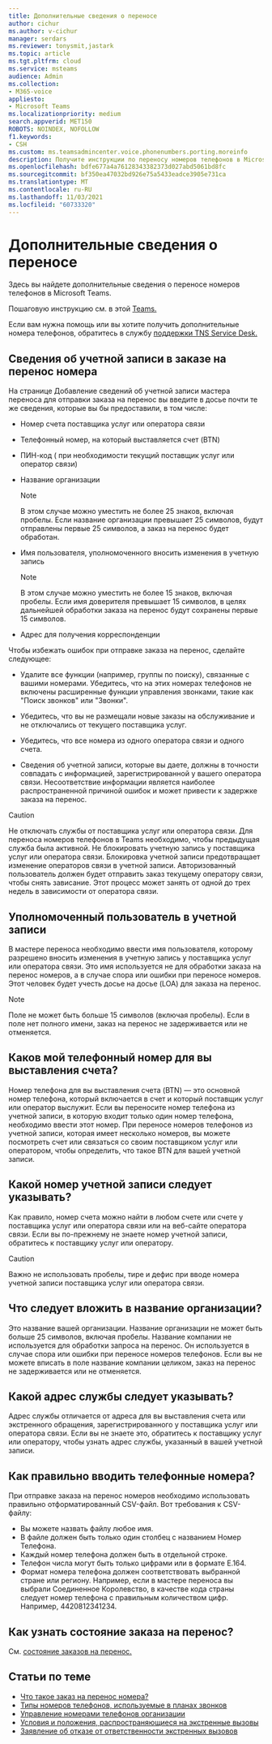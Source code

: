 ```yaml
---
title: Дополнительные сведения о переносе
author: cichur
ms.author: v-cichur
manager: serdars
ms.reviewer: tonysmit,jastark
ms.topic: article
ms.tgt.pltfrm: cloud
ms.service: msteams
audience: Admin
ms.collection:
- M365-voice
appliesto:
- Microsoft Teams
ms.localizationpriority: medium
search.appverid: MET150
ROBOTS: NOINDEX, NOFOLLOW
f1.keywords:
- CSH
ms.custom: ms.teamsadmincenter.voice.phonenumbers.porting.moreinfo
description: Получите инструкции по переносу номеров телефонов в Microsoft Teams.
ms.openlocfilehash: bdfe677a4a76128343382373d027abd5061bd8fc
ms.sourcegitcommit: bf350ea47032bd926e75a5433eadce3905e731ca
ms.translationtype: MT
ms.contentlocale: ru-RU
ms.lasthandoff: 11/03/2021
ms.locfileid: "60733320"
---
```

# <a name="more-information-about-porting"></a>Дополнительные сведения о переносе

Здесь вы найдете дополнительные сведения о переносе номеров телефонов в Microsoft Teams.

Пошаговую инструкцию см. в этой [Teams.](transfer-phone-numbers-to-teams.md)

Если вам нужна помощь или вы хотите получить дополнительные номера телефонов, обратитесь в службу [поддержки TNS Service Desk.](../manage-phone-numbers-for-your-organization/contact-tns-service-desk.md)

## <a name="port-order-account-information"></a>Сведения об учетной записи в заказе на перенос номера

На странице Добавление  сведений об учетной записи мастера переноса для отправки заказа на перенос вы введите в досье почти те же сведения, которые вы бы предоставили, в том числе:
  
- Номер счета поставщика услуг или оператора связи
    
- Телефонный номер, на который выставляется счет (BTN)
    
- ПИН-код ( при необходимости текущий поставщик услуг или оператор связи)
    
- Название организации
    
    > [!NOTE]
    > В этом случае можно уместить не более 25 знаков, включая пробелы. Если название организации превышает 25 символов, будут отправлены первые 25 символов, а заказ на перенос будет обработан.
  
- Имя пользователя, уполномоченного вносить изменения в учетную запись
    
    > [!NOTE]
    > В этом случае можно уместить не более 15 знаков, включая пробелы. Если имя доверителя превышает 15 символов, в целях дальнейшей обработки заказа на перенос будут сохранены первые 15 символов. 
  
- Адрес для получения корреспонденции
  
Чтобы избежать ошибок при отправке заказа на перенос, сделайте следующее:
  
- Удалите все функции (например, группы по поиску), связанные с вашими номерами. Убедитесь, что на этих номерах телефонов не включены расширенные функции управления звонками, такие как "Поиск звонков" или "Звонки".
    
- Убедитесь, что вы не размещали новые заказы на обслуживание и не отключались от текущего поставщика услуг.
    
- Убедитесь, что все номера из одного оператора связи и одного счета.
    
- Сведения об учетной записи, которые вы даете, должны в точности совпадать с информацией, зарегистрированной у вашего оператора связи. Несоответствие информации является наиболее распространенной причиной ошибок и может привести к задержке заказа на перенос.
    
> [!CAUTION]
> Не отключать службы от поставщика услуг или оператора связи. Для переноса номеров телефонов в Teams необходимо, чтобы предыдущая служба была активной. Не блокировать учетную запись у поставщика услуг или оператора связи. Блокировка учетной записи предотвращает изменение операторов связи в учетной записи. Авторизованный пользователь должен будет отправить заказ текущему оператору связи, чтобы снять зависание. Этот процесс может занять от одной до трех недель в зависимости от оператора связи.

## <a name="authorized-person-on-the-account"></a>Уполномоченный пользователь в учетной записи

В мастере переноса необходимо ввести имя пользователя, которому разрешено вносить изменения в учетную запись у поставщика услуг или оператора связи. Это имя используется не для обработки заказа на перенос номеров, а в случае спора или ошибки при переносе номеров. Этот человек будет учесть досье на досье (LOA) для заказа на перенос.
  
> [!NOTE]
> Поле не может быть больше 15 символов (включая пробелы). Если в поле нет полного имени, заказ на перенос не задерживается или не отменяется.
  
## <a name="whats-my-billing-telephone-number"></a>Каков мой телефонный номер для вы выставления счета?

Номер телефона для вы выставления счета (BTN) — это основной номер телефона, который включается в счет и который поставщик услуг или оператор выслужит. Если вы переносите номер телефона из учетной записи, в которую входит только один номер телефона, необходимо ввести этот номер. При переносе номеров телефонов из учетной записи, которая имеет несколько номеров, вы можете посмотреть счет или связаться со своим поставщиком услуг или оператором, чтобы определить, что такое BTN для вашей учетной записи.

## <a name="what-should-i-put-in-for-the-account-number"></a>Какой номер учетной записи следует указывать?

Как правило, номер счета можно найти в любом счете или счете у поставщика услуг или оператора связи или на веб-сайте оператора связи. Если вы по-прежнему не знаете номер учетной записи, обратитесь к поставщику услуг или оператору.
  
> [!CAUTION]
>  Важно не использовать пробелы, тире и дефис при вводе номера учетной записи поставщика услуг или оператора связи.

## <a name="what-should-i-put-in-for-the-organization-name"></a>Что следует вложить в название организации?

Это название вашей организации. Название организации не может быть больше 25 символов, включая пробелы. Название компании не используется для обработки запроса на перенос. Он используется в случае спора или ошибки при переносе номеров телефонов. Если вы не можете вписать в поле название компании целиком, заказ на перенос не задерживается или не отменяется.
  
## <a name="what-should-i-put-in-for-the-service-address"></a>Какой адрес службы следует указывать?

Адрес службы отличается от адреса для вы выставления счета или экстренного обращения, зарегистрированного у поставщика услуг или оператора связи. Если вы не знаете это, обратитесь к поставщику услуг или оператору, чтобы узнать адрес службы, указанный в вашей учетной записи.

## <a name="how-should-i-enter-the-phone-numbers"></a>Как правильно вводить телефонные номера?
<a name="bkadding"> </a>

При отправке заказа на перенос номеров необходимо использовать правильно отформатированный CSV-файл. Вот требования к CSV-файлу:

 - Вы можете назвать файлу любое имя.
 - В файле должен быть только один столбец с названием Номер Телефона.
 - Каждый номер телефона должен быть в отдельной строке.
 - Телефон числа могут быть только цифрами или в формате E.164.
 - Формат номера телефона должен соответствовать выбранной стране или региону. Например, если в мастере переноса вы выбрали Соединенное Королевство, в качестве кода страны следует номер телефона с правильным количеством цифр. Например, 4420812341234.

## <a name="how-do-i-see-the-status-of-my-port-order"></a>Как узнать состояние заказа на перенос?

См. [состояние заказов на перенос.](port-order-status.md)

## <a name="related-topics"></a>Статьи по теме

- [Что такое заказ на перенос номера?](port-order-overview.md)
- [Типы номеров телефонов, используемые в планах звонков](../different-kinds-of-phone-numbers-used-for-calling-plans.md)
- [Управление номерами телефонов организации](../manage-phone-numbers-for-your-organization/manage-phone-numbers-for-your-organization.md)
- [Условия и положения, распространяющиеся на экстренные вызовы](../emergency-calling-terms-and-conditions.md)
- [Заявление об отказе от ответственности экстренных вызовов](https://github.com/MicrosoftDocs/OfficeDocs-SkypeForBusiness/blob/live/Teams/downloads/emergency-calling/emergency-calling-label-(en-us)-(v.1.0).zip?raw=true)
